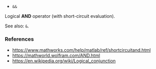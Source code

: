 - `&&`

Logical **AND** operator (with short-circuit evaluation).

See also: `&`.

### References

- https://www.mathworks.com/help/matlab/ref/shortcircuitand.html
- https://mathworld.wolfram.com/AND.html
- https://en.wikipedia.org/wiki/Logical_conjunction
